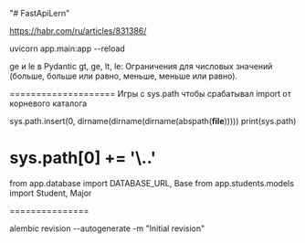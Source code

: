 "# FastApiLern" 

https://habr.com/ru/articles/831386/

uvicorn app.main:app --reload

ge и le в Pydantic
gt, ge, lt, le: Ограничения для числовых значений (больше, больше или равно, меньше, меньше или равно).

====================
Игры с sys.path чтобы срабатывал import от корневого каталога

sys.path.insert(0, dirname(dirname(dirname(abspath(__file__)))))
print(sys.path)
# sys.path[0] += '\\..'

from app.database import DATABASE_URL, Base
from app.students.models import Student, Major

===============

alembic revision --autogenerate -m "Initial revision"
